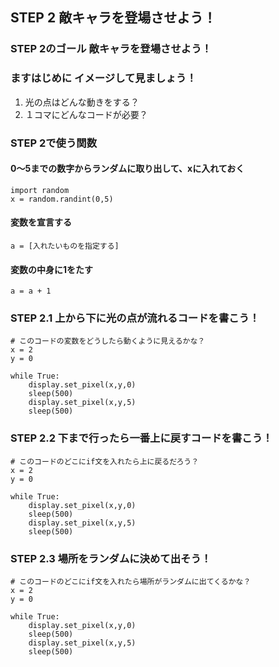 ## STEP 2 敵キャラを登場させよう！

### STEP 2のゴール 敵キャラを登場させよう！


### ますはじめに イメージして見ましょう！
1. 光の点はどんな動きをする？
1. １コマにどんなコードが必要？


  
  
  
  
  
  
  
  
  
  
  
### STEP 2で使う関数
#### 0〜5までの数字からランダムに取り出して、xに入れておく
```
import random
x = random.randint(0,5)
```

#### 変数を宣言する
```
a = [入れたいものを指定する]
```

#### 変数の中身に1をたす
```
a = a + 1
```

### STEP 2.1 上から下に光の点が流れるコードを書こう！
```
# このコードの変数をどうしたら動くように見えるかな？
x = 2
y = 0

while True:
    display.set_pixel(x,y,0)
    sleep(500)
    display.set_pixel(x,y,5)
    sleep(500)

```

### STEP 2.2 下まで行ったら一番上に戻すコードを書こう！
```
# このコードのどこにif文を入れたら上に戻るだろう？
x = 2
y = 0

while True:
    display.set_pixel(x,y,0)
    sleep(500)
    display.set_pixel(x,y,5)
    sleep(500)

```

### STEP 2.3 場所をランダムに決めて出そう！
```
# このコードのどこにif文を入れたら場所がランダムに出てくるかな？
x = 2
y = 0

while True:
    display.set_pixel(x,y,0)
    sleep(500)
    display.set_pixel(x,y,5)
    sleep(500)
```
